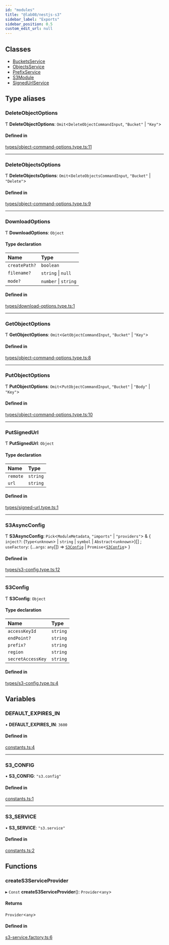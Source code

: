 ```yaml
---
id: "modules"
title: "@lab08/nestjs-s3"
sidebar_label: "Exports"
sidebar_position: 0.5
custom_edit_url: null
---
```


## Classes

- [BucketsService](classes/BucketsService)
- [ObjectsService](classes/ObjectsService)
- [PrefixService](classes/PrefixService)
- [S3Module](classes/S3Module)
- [SignedUrlService](classes/SignedUrlService)

## Type aliases

### DeleteObjectOptions

Ƭ **DeleteObjectOptions**: `Omit`<`DeleteObjectCommandInput`, ``"Bucket"`` \| ``"Key"``\>

#### Defined in

[types/object-command-options.type.ts:11](https://github.com/LabO8/nestjs-s3/blob/b27b70b/src/types/object-command-options.type.ts#L11)

___

### DeleteObjectsOptions

Ƭ **DeleteObjectsOptions**: `Omit`<`DeleteObjectsCommandInput`, ``"Bucket"`` \| ``"Delete"``\>

#### Defined in

[types/object-command-options.type.ts:9](https://github.com/LabO8/nestjs-s3/blob/b27b70b/src/types/object-command-options.type.ts#L9)

___

### DownloadOptions

Ƭ **DownloadOptions**: `Object`

#### Type declaration

| Name | Type |
| :------ | :------ |
| `createPath?` | `boolean` |
| `filename?` | `string` \| ``null`` |
| `mode?` | `number` \| `string` |

#### Defined in

[types/download-options.type.ts:1](https://github.com/LabO8/nestjs-s3/blob/b27b70b/src/types/download-options.type.ts#L1)

___

### GetObjectOptions

Ƭ **GetObjectOptions**: `Omit`<`GetObjectCommandInput`, ``"Bucket"`` \| ``"Key"``\>

#### Defined in

[types/object-command-options.type.ts:8](https://github.com/LabO8/nestjs-s3/blob/b27b70b/src/types/object-command-options.type.ts#L8)

___

### PutObjectOptions

Ƭ **PutObjectOptions**: `Omit`<`PutObjectCommandInput`, ``"Bucket"`` \| ``"Body"`` \| ``"Key"``\>

#### Defined in

[types/object-command-options.type.ts:10](https://github.com/LabO8/nestjs-s3/blob/b27b70b/src/types/object-command-options.type.ts#L10)

___

### PutSignedUrl

Ƭ **PutSignedUrl**: `Object`

#### Type declaration

| Name | Type |
| :------ | :------ |
| `remote` | `string` |
| `url` | `string` |

#### Defined in

[types/signed-url.type.ts:1](https://github.com/LabO8/nestjs-s3/blob/b27b70b/src/types/signed-url.type.ts#L1)

___

### S3AsyncConfig

Ƭ **S3AsyncConfig**: `Pick`<`ModuleMetadata`, ``"imports"`` \| ``"providers"``\> & { `inject?`: (`Type`<`unknown`\> \| `string` \| `symbol` \| `Abstract`<`unknown`\>)[] ; `useFactory`: (...`args`: `any`[]) => [`S3Config`](modules#s3config) \| `Promise`<[`S3Config`](modules#s3config)\>  }

#### Defined in

[types/s3-config.type.ts:12](https://github.com/LabO8/nestjs-s3/blob/b27b70b/src/types/s3-config.type.ts#L12)

___

### S3Config

Ƭ **S3Config**: `Object`

#### Type declaration

| Name | Type |
| :------ | :------ |
| `accessKeyId` | `string` |
| `endPoint?` | `string` |
| `prefix?` | `string` |
| `region` | `string` |
| `secretAccessKey` | `string` |

#### Defined in

[types/s3-config.type.ts:4](https://github.com/LabO8/nestjs-s3/blob/b27b70b/src/types/s3-config.type.ts#L4)

## Variables

### DEFAULT\_EXPIRES\_IN

• **DEFAULT\_EXPIRES\_IN**: ``3600``

#### Defined in

[constants.ts:4](https://github.com/LabO8/nestjs-s3/blob/b27b70b/src/constants.ts#L4)

___

### S3\_CONFIG

• **S3\_CONFIG**: ``"s3.config"``

#### Defined in

[constants.ts:1](https://github.com/LabO8/nestjs-s3/blob/b27b70b/src/constants.ts#L1)

___

### S3\_SERVICE

• **S3\_SERVICE**: ``"s3.service"``

#### Defined in

[constants.ts:2](https://github.com/LabO8/nestjs-s3/blob/b27b70b/src/constants.ts#L2)

## Functions

### createS3ServiceProvider

▸ `Const` **createS3ServiceProvider**(): `Provider`<`any`\>

#### Returns

`Provider`<`any`\>

#### Defined in

[s3-service.factory.ts:6](https://github.com/LabO8/nestjs-s3/blob/b27b70b/src/s3-service.factory.ts#L6)
